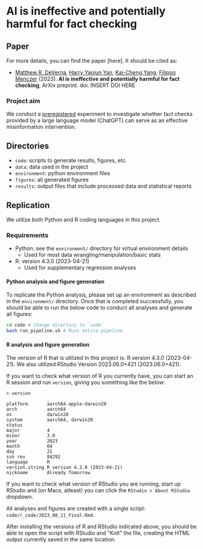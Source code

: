 # AI is ineffective and potentially harmful for fact checking

## Paper
For more details, you can find the paper [here]. It should be cited as:
- [Matthew R. DeVerna](https://www.matthewdeverna.com/), [Harry Yaojun Yan](https://cns-nrt.indiana.edu/students/trainees/2018/Harry-Yaojun-Yan.html), [Kai-Cheng Yang](https://www.kaichengyang.me/), [Filippo Menczer](https://cnets.indiana.edu/fil/) (2023). **AI is ineffective and potentially harmful for fact checking**, ArXiv preprint. doi: INSERT DOI HERE


### Project aim
We conduct a [preregistered](https://osf.io/58rmu/) experiment to investigate whether fact checks provided by a large language model (ChatGPT) can serve as an effective misinformation intervention.

## Directories
- `code`: scripts to generate results, figures, etc.
- `data`: data used in the project
- `environment`: python environment files
- `figures`: all generated figures
- `results`: output files that include processed data and statistical reports


## Replication
We utilize both Python and R coding languages in this project.

### Requirements
- Python: see the `environment/` directory for virtual environment details
    - Used for most data wrangling/manipulation/basic stats
- R: version 4.3.0 (2023-04-21)
    - Used for supplementary regression analyses

#### Python analysis and figure generation
To replicate the Python analysis, please set up an environment as described in the `environment/` directory.
Once that is completed successfully, you should be able to run the below code to conduct all analyses and generate all figures:
```bash
cd code # Change directory to `code`
bash run_pipeline.sh # Runs entire pipeline
```

#### R analysis and figure generation
The version of R that is utilized in this project is: R version 4.3.0 (2023-04-21).
We also utilized RStudio Version 2023.06.0+421 (2023.06.0+421).

If you want to check what version of R you currently have, you can start an R session and run `version`, giving you something like the below:
```shell
> version
               _
platform       aarch64-apple-darwin20
arch           aarch64
os             darwin20
system         aarch64, darwin20
status
major          4
minor          3.0
year           2023
month          04
day            21
svn rev        84292
language       R
version.string R version 4.3.0 (2023-04-21)
nickname       Already Tomorrow
```

If you want to check what version of RStudio you are running, start up RStudio and (on Macs, atleast) you can click the `RStudio > About RStudio` dropdown.

All analyses and figures are created with a single script: `code/r_code/2023_08_11_Final.Rmd`.

After installing the versions of R and RStudio indicated above, you should be able to open the script with RStudio and "Knit" the file, creating the HTML output currently saved in the same location.